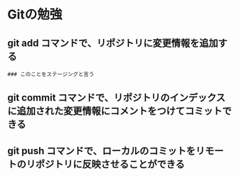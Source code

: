 # Gitの勉強
## git add コマンドで、リポジトリに変更情報を追加する
	### このことをステージングと言う
## git commit コマンドで、リポジトリのインデックスに追加された変更情報にコメントをつけてコミットできる
## git push コマンドで、ローカルのコミットをリモートのリポジトリに反映させることができる
